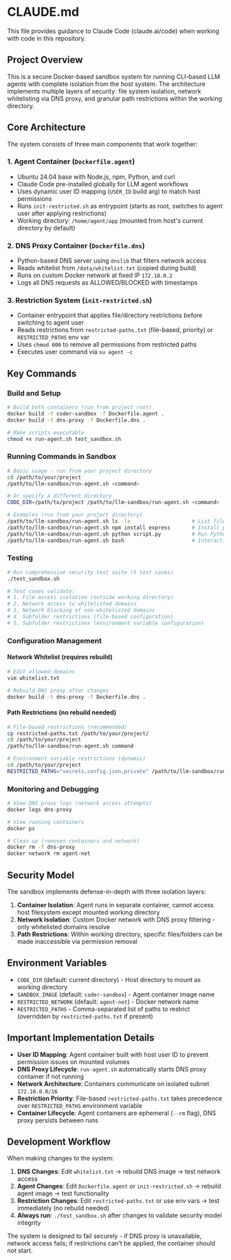 # CLAUDE.md

This file provides guidance to Claude Code (claude.ai/code) when working with code in this repository.

## Project Overview

This is a secure Docker-based sandbox system for running CLI-based LLM agents with complete isolation from the host system. The architecture implements multiple layers of security: file system isolation, network whitelisting via DNS proxy, and granular path restrictions within the working directory.

## Core Architecture

The system consists of three main components that work together:

### 1. Agent Container (`Dockerfile.agent`)
- Ubuntu 24.04 base with Node.js, npm, Python, and curl
- Claude Code pre-installed globally for LLM agent workflows
- Uses dynamic user ID mapping (`USER_ID` build arg) to match host permissions
- Runs `init-restricted.sh` as entrypoint (starts as root, switches to agent user after applying restrictions)
- Working directory: `/home/agent/app` (mounted from host's current directory by default)

### 2. DNS Proxy Container (`Dockerfile.dns`)
- Python-based DNS server using `dnslib` that filters network access
- Reads whitelist from `/data/whitelist.txt` (copied during build)
- Runs on custom Docker network at fixed IP `172.18.0.2`
- Logs all DNS requests as ALLOWED/BLOCKED with timestamps

### 3. Restriction System (`init-restricted.sh`)
- Container entrypoint that applies file/directory restrictions before switching to agent user
- Reads restrictions from `restricted-paths.txt` (file-based, priority) or `RESTRICTED_PATHS` env var
- Uses `chmod 000` to remove all permissions from restricted paths
- Executes user command via `su agent -c`

## Key Commands

### Build and Setup
```bash
# Build both containers (run from project root)
docker build -t coder-sandbox -f Dockerfile.agent .
docker build -t dns-proxy -f Dockerfile.dns .

# Make scripts executable
chmod +x run-agent.sh test_sandbox.sh
```

### Running Commands in Sandbox
```bash
# Basic usage - run from your project directory
cd /path/to/your/project
/path/to/llm-sandbox/run-agent.sh <command>

# Or specify a different directory
CODE_DIR=/path/to/project /path/to/llm-sandbox/run-agent.sh <command>

# Examples (run from your project directory)
/path/to/llm-sandbox/run-agent.sh ls -la                    # List files in current directory
/path/to/llm-sandbox/run-agent.sh npm install express       # Install packages (from whitelisted registries)
/path/to/llm-sandbox/run-agent.sh python script.py          # Run Python scripts
/path/to/llm-sandbox/run-agent.sh bash                      # Interactive shell
```

### Testing
```bash
# Run comprehensive security test suite (5 test cases)
./test_sandbox.sh

# Test cases validate:
# 1. File access isolation (outside working directory)
# 2. Network access to whitelisted domains  
# 3. Network blocking of non-whitelisted domains
# 4. Subfolder restrictions (file-based configuration)
# 5. Subfolder restrictions (environment variable configuration)
```

### Configuration Management

#### Network Whitelist (requires rebuild)
```bash
# Edit allowed domains
vim whitelist.txt

# Rebuild DNS proxy after changes
docker build -t dns-proxy -f Dockerfile.dns .
```

#### Path Restrictions (no rebuild needed)
```bash
# File-based restrictions (recommended)
cp restricted-paths.txt /path/to/your/project/
cd /path/to/your/project
/path/to/llm-sandbox/run-agent.sh command

# Environment variable restrictions (dynamic)
cd /path/to/your/project
RESTRICTED_PATHS="secrets,config.json,private" /path/to/llm-sandbox/run-agent.sh command
```

### Monitoring and Debugging
```bash
# View DNS proxy logs (network access attempts)
docker logs dns-proxy

# View running containers
docker ps

# Clean up (removes containers and network)
docker rm -f dns-proxy
docker network rm agent-net
```

## Security Model

The sandbox implements defense-in-depth with three isolation layers:

1. **Container Isolation**: Agent runs in separate container, cannot access host filesystem except mounted working directory
2. **Network Isolation**: Custom Docker network with DNS proxy filtering - only whitelisted domains resolve
3. **Path Restrictions**: Within working directory, specific files/folders can be made inaccessible via permission removal

## Environment Variables

- `CODE_DIR` (default: current directory) - Host directory to mount as working directory
- `SANDBOX_IMAGE` (default: `coder-sandbox`) - Agent container image name  
- `RESTRICTED_NETWORK` (default: `agent-net`) - Docker network name
- `RESTRICTED_PATHS` - Comma-separated list of paths to restrict (overridden by `restricted-paths.txt` if present)

## Important Implementation Details

- **User ID Mapping**: Agent container built with host user ID to prevent permission issues on mounted volumes
- **DNS Proxy Lifecycle**: `run-agent.sh` automatically starts DNS proxy container if not running
- **Network Architecture**: Containers communicate on isolated subnet `172.18.0.0/16`
- **Restriction Priority**: File-based `restricted-paths.txt` takes precedence over `RESTRICTED_PATHS` environment variable
- **Container Lifecycle**: Agent containers are ephemeral (`--rm` flag), DNS proxy persists between runs

## Development Workflow

When making changes to the system:

1. **DNS Changes**: Edit `whitelist.txt` → rebuild DNS image → test network access
2. **Agent Changes**: Edit `Dockerfile.agent` or `init-restricted.sh` → rebuild agent image → test functionality  
3. **Restriction Changes**: Edit `restricted-paths.txt` or use env vars → test immediately (no rebuild needed)
4. **Always run**: `./test_sandbox.sh` after changes to validate security model integrity

The system is designed to fail securely - if DNS proxy is unavailable, network access fails; if restrictions can't be applied, the container should not start.
